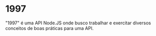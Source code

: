 # 1997
 "1997" é uma API Node.JS onde busco trabalhar e exercitar diversos conceitos de boas práticas para uma API.
